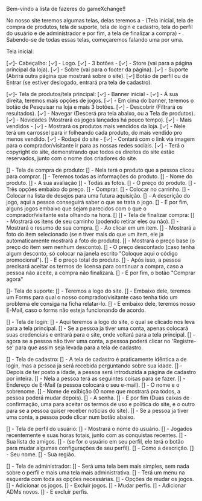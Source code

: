 Bem-vindo a lista de fazeres do gameXchange!!

No nosso site teremos algumas telas, delas teremos a - (Tela inicial, tela de compra de produtos, tela de suporte, tela de login e cadastro, tela do perfil do usuário e de administrador e por fim, a tela de finalizar a compra) - . Sabendo-se de todas essas telas, começaremos falando uma por uma.

Tela inicial:

[✓]- Cabeçalho: 
[✓]    - Logo.
[✓]    - 3 botões -
[✓]        - Store (vai para a página principal da loja).
[✓]        - Sobre (vai para o footer da página).
[✓]        - Suporte (Abrirá outra página que mostrará sobre o site).
[✓]    Botão de perfil ou de Entrar (se estiver deslogado, entrará pra tela de cadastro).

[✓]- Tela de produtos/tela principal:
[✓]    - Banner inicial -
[✓]        - Á sua direita, teremos mais opções de jogos.
[✓]        - Em cima do banner, teremos o botão de Pesquisar na loja e mais 3 botões.
[✓]            - Descobrir (Filtrará os resultados).
[✓]            - Navegar (Descerá pra tela abaixo, ou a Tela de produtos).
[✓]            - Novidades (Mostrará os jogos lançados há pouco tempo). 
[✓]    - Mais vendidos -
[✓]        - Mostrará os produtos mais vendidos da loja.
[✓]            - Nele terá um carrossel para ir folheando cada produto, do mais vendido pro menos vendido.
[✓]    - Rodapé do site -
[✓]        - Contará com o link via imagem para o comprador/visitante ir para as nossas redes sociais.
[✓]        - Terá o copyright do site, demonstrando que todos os direitos do site estão reservados, junto com o nome dos criadores do site.

[] - Tela de compra de produto:
[]    - Nela terá o produto que a pessoa clicou para comprar.
[]    - Teremos todas as informações do produto.
[]        - Nome do produto.
[]        - A sua avaliação
[]        - Todas as fotos.
[]        - O preço do produto.
[]        - Três opções embaixo do preço.
[]            - Comprar.
[]            - Colocar no carrinho.
[]            - Colocar na lista de desejos para uma futura aquisição.
[]        - A descrição do jogo, aqui a pessoa conseguirá saber o que se trata o jogo.
[]        - E por fim, alguns jogos embaixo que sejam parecidos com o que o comprador/visitante esta olhando na hora.
[]
[] - Tela de finalizar compra:
[]    - Mostrará os itens de seu carrinho (podendo retirar eles ou não).
[]    - Mostrará o resumo de sua compra.
[]        - Ao clicar em um item.
[]            - Mostrará a foto do item selecionado (se n tiver mais do que um item, ele ja automaticamente mostrará a foto do produto).
[]            - Mostrará o preço base (o preço do item sem nenhum desconto).
[]            - O preço descontado (caso tenha algum desconto, só colocar na janela escrito "Coloque aqui o código promocional").
[]            - E o preço total do produto.
[]            - Após isso, a pessoa precisará aceitar os termos de licensa para continuar a compra, caso a pessoa não aceite, a compra não finalizará.
[]        - E por fim, o botão "Comprar agora"

[]- Tela de suporte:
[]    - Teremos a logo do site.
[]        - Embaixo dele, teremos um Forms para qual o nosso comprador/visitante caso tenha tido um problema ele consiga na ficha relatar-lo.
[]        - E embaixo dele, teremos nosso E-Mail, caso o forms não esteja funcionando de acordo.

[] - Tela de login:
[]    - Aqui teremos a logo do site, o qual se clicado nos leva para a tela principal.
[]    - Se a pessoa ja tiver uma conta, apenas colocará suas credenciais e entrará para o site, onde voltará para a tela principal.
[]        - agora se a pessoa não tiver uma conta, a pessoa poderá clicar no 'Registre-se' para que assim seja levada para a tela de cadastro.

[] - Tela de cadastro:
[]    - A tela de cadastro é praticamente idêntica a de login, mas a pessoa ja será recebida perguntando sobre sua idade.
[]    - Depois de ter posto a idade, a pessoa será introduzida a página de cadastro por inteira.
[]        - Nela a pessoa terá as seguintes coisas para se fazer.
[]            - Endereço de E-Mail (a pessoa colocará o seu e-mail).
[]            - O nome e o sobrenome.
[]            - Nome de exibição (O nome que mostrará pra todos, a pessoa poderá mudar depois).
[]            - A senha. 
[]            - E por fim (Duas caixas de confirmação, uma para aceitar os termos de uso e politica do site, e o outro para se a pessoa quiser receber noticias do site).
[]        - Se a pessoa ja tiver uma conta, a pessoa pode clicar num botão abaixo.

[] - Tela de perfil do usuário:
[]    - Mostrará o nome do usuário.
[]    - Jogados recentemente e suas horas totais, junto com as conquistas recentes.
[]    - Sua lista de amigos.
[]    - (se for o usuário em seu perfil, ele terá o botão para mudar algumas configurações de seu perfil).
[]        - Como a descrição.
[]        - Seu nome.
[]        - Sua região.

[] - Tela de administrador:
[]    - Será uma tela bem mais simples, sem nada sobre o perfil e mais uma tela mais administrativa.
[]    - Terá um menu na esquerda com toda as opções necessárias.
[]        - Opções de mudar os jogos.
[]        - Adicionar os jogos.
[]        - Excluir jogos.
[]        - Mudar perfis.
[]        - Adicionar ADMs novos.
[]        - E excluir perfis.
    
